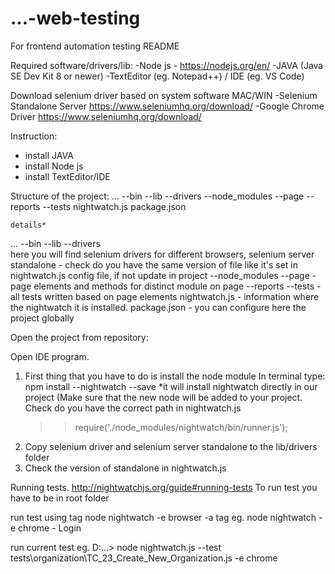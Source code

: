 # ...-web-testing
For frontend automation testing
README

Required software/drivers/lib:
-Node js - https://nodejs.org/en/
-JAVA (Java SE Dev Kit 8 or newer)
-TextEditor (eg. Notepad++) / IDE (eg. VS Code) 

Download selenium driver based on system software MAC/WIN
-Selenium Standalone Server https://www.seleniumhq.org/download/ 
-Google Chrome Driver https://www.seleniumhq.org/download/
 
Instruction:
- install JAVA
- install Node js
- install TextEditor/IDE


Structure of the project:
...
	--bin
	--lib
		--drivers
	--node_modules
	--page
	--reports
	--tests 
	nightwatch.js
	package.json 

	details*
...
	--bin
	--lib
		--drivers	
			here you will find selenium drivers for different browsers, 
		    selenium server standalone - check do you have the same version of file like it's set in nightwatch.js config file, if not update in project 
	--node_modules
	--page - page elements and methods for distinct module on page 
	--reports
	--tests - all tests written based on page elements
	nightwatch.js - information where the nightwatch it is installed.
	package.json - you can configure here the project globally 

Open the project from repository:

Open IDE program.
1. First thing that you have to do is install the node module 
In terminal type:
npm install --nightwatch --save 
	*it will install nightwatch directly in our project
	(Make sure that the new node will be added to your project.
	Check do you have the correct path in nightwatch.js 
	>>require('./node_modules/nightwatch/bin/runner.js');
2. Copy selenium driver and selenium server standalone to the lib/drivers folder
3. Check the version of standalone in nightwatch.js


Running tests. http://nightwatchjs.org/guide#running-tests
To run test you have to be in root folder

run test using tag
node nightwatch -e browser -a tag
eg. node nightwatch -e chrome - Login

run current test
eg. D:\...> node nightwatch.js --test tests\organization\TC_23_Create_New_Organization.js  -e chrome
